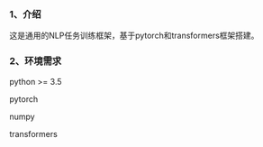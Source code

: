 ### 1、介绍

这是通用的NLP任务训练框架，基于pytorch和transformers框架搭建。

### 2、环境需求

python >= 3.5

pytorch

numpy

transformers








